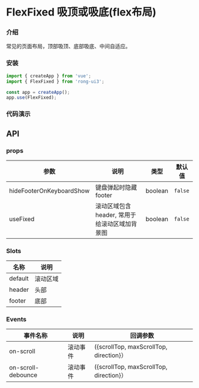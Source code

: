 # FlexFixed 吸顶或吸底(flex布局)

<div class="card">

### 介绍

常见的页面布局，顶部吸顶、底部吸底、中间自适应。

</div>


<div class="card">

### 安装
```javascript
import { createApp } from 'vue';
import { FlexFixed } from 'rong-ui3';

const app = createApp();
app.use(FlexFixed);
```

</div>



<div class="card">

### 代码演示
<script setup>
  import Index from './demo/index.vue?raw'
</script>
<HljsBlock :code="Index"></HljsBlock>

</div>

## API

<div class="card">

### props
| 参数                     | 说明                                         | 类型    | 默认值  |
|--------------------------|--------------------------------------------|---------|---------|
| hideFooterOnKeyboardShow | 键盘弹起时隐藏footer                         | boolean | `false` |
| useFixed                 | 滚动区域包含header, 常用于给滚动区域加背景图 | boolean | `false` |

</div>


<div class="card">

### Slots
| 名称      | 说明    |
|---------- |-------- |
| default  | 滚动区域   |
| header  | 头部   |
| footer  | 底部   |

</div>


<div class="card">

### Events
| 事件名称      | 说明    | 回调参数      |
|---------- |-------- |---------- |
| on-scroll  | 滚动事件    | ({scrollTop, maxScrollTop, direction}）|
| on-scroll-debounce  | 滚动事件    | ({scrollTop, maxScrollTop, direction}）|

</div>


